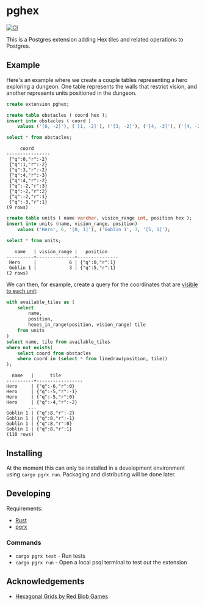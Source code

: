 # pghex

[![CI](https://github.com/k2bd/pghex/actions/workflows/ci.yml/badge.svg)](https://github.com/k2bd/pghex/actions/workflows/ci.yml)

This is a Postgres extension adding Hex tiles and related operations to Postgres.

## Example

Here's an example where we create a couple tables representing a hero exploring a dungeon.
One table represents the walls that restrict vision, and another represents units positioned in the dungeon.

```sql
create extension pghex;
```

```sql
create table obstacles ( coord hex );
insert into obstacles ( coord )
    values ('[0, -2]'), ('[1, -2]'), ('[3, -2]'), ('[4, -3]'), ('[4, -2]'), ('[-2, 3]'), ('[-2, 2]'), ('[-2, 1]'), ('[-3, 1]');
```

```sql
select * from obstacles;
```
```
     coord      
----------------
 {"q":0,"r":-2}
 {"q":1,"r":-2}
 {"q":3,"r":-2}
 {"q":4,"r":-3}
 {"q":4,"r":-2}
 {"q":-2,"r":3}
 {"q":-2,"r":2}
 {"q":-2,"r":1}
 {"q":-3,"r":1}
(9 rows)
```

```sql
create table units ( name varchar, vision_range int, position hex );
insert into units (name, vision_range, position)
    values ('Hero', 6, '[0, 1]'), ('Goblin 1', 3, '[5, 1]');
```

```sql
select * from units;
```
```
   name   | vision_range |   position    
----------+--------------+---------------
 Hero     |            6 | {"q":0,"r":1}
 Goblin 1 |            3 | {"q":5,"r":1}
(2 rows)
```

We can then, for example, create a query for the coordinates that are [visible to each unit](https://www.redblobgames.com/grids/hexagons/#field-of-view):

```sql
with available_tiles as (
    select
        name,
        position,
        hexes_in_range(position, vision_range) tile
    from units
)
select name, tile from available_tiles
where not exists(
    select coord from obstacles
    where coord in (select * from linedraw(position, tile))
);
```

```
  name   |      tile      
----------+-----------------
Hero     | {"q":-6,"r":0}
Hero     | {"q":-5,"r":-1}
Hero     | {"q":-5,"r":0}
Hero     | {"q":-4,"r":-2}
        ...
Goblin 1 | {"q":8,"r":-2}
Goblin 1 | {"q":8,"r":-1}
Goblin 1 | {"q":8,"r":0}
Goblin 1 | {"q":8,"r":1}
(110 rows)
```

## Installing

At the moment this can only be installed in a development environment using `cargo pgrx run`.
Packaging and distributing will be done later.

## Developing

Requirements:
- [Rust](https://www.rust-lang.org/tools/install)
- [pgrx](https://github.com/pgcentralfoundation/pgrx?tab=readme-ov-file#getting-started)

### Commands

- `cargo pgrx test` - Run tests
- `cargo pgrx run` - Open a local psql terminal to test out the extension

## Acknowledgements

- [Hexagonal Grids by Red Blob Games](https://www.redblobgames.com/grids/hexagons/)

